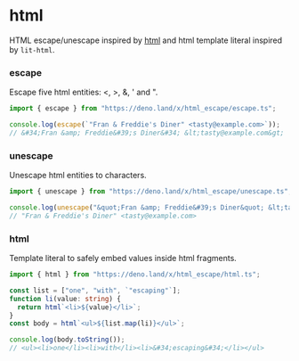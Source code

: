 # html

HTML escape/unescape inspired by [html](https://golang.org/pkg/html/) and html template literal inspired by `lit-html`.

### escape

Escape five html entities: <, >, &, ' and ".

```ts
import { escape } from "https://deno.land/x/html_escape/escape.ts";

console.log(escape(`"Fran & Freddie's Diner" <tasty@example.com>`));
// &#34;Fran &amp; Freddie&#39;s Diner&#34; &lt;tasty@example.com&gt;
```

### unescape

Unescape html entities to characters.

```ts
import { unescape } from "https://deno.land/x/html_escape/unescape.ts";

console.log(unescape("&quot;Fran &amp; Freddie&#39;s Diner&quot; &lt;tasty@example.com&gt;"));
// "Fran & Freddie's Diner" <tasty@example.com>
```

### html

Template literal to safely embed values inside html fragments.

```ts
import { html } from "https://deno.land/x/html_escape/html.ts";

const list = ["one", "with", `"escaping"`];
function li(value: string) {
  return html`<li>${value}</li>`;
}
const body = html`<ul>${list.map(li)}</ul>`;

console.log(body.toString());
// <ul><li>one</li><li>with</li><li>&#34;escaping&#34;</li></ul>
```
